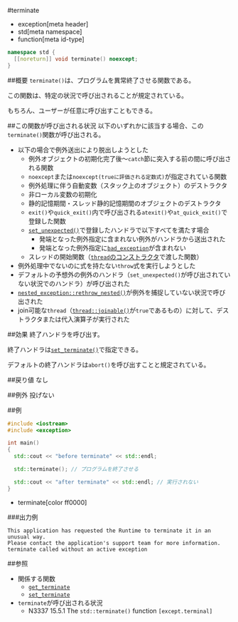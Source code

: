 #terminate
* exception[meta header]
* std[meta namespace]
* function[meta id-type]

```cpp
namespace std {
  [[noreturn]] void terminate() noexcept;
}
```

##概要
`terminate()`は、プログラムを異常終了させる関数である。

この関数は、特定の状況で呼び出されることが規定されている。

もちろん、ユーザーが任意に呼び出すこともできる。

##この関数が呼び出される状況
以下のいずれかに該当する場合、この`terminate()`関数が呼び出される。

- 以下の場合で例外送出により脱出しようとした
	- 例外オブジェクトの初期化完了後～`catch`節に突入する前の間に呼び出される関数
	- `noexcept`または`noexcept(trueに評価される定数式)`が指定されている関数
	- 例外処理に伴う自動変数（スタック上のオブジェクト）のデストラクタ
	- 非ローカル変数の初期化
	- 静的記憶期間・スレッド静的記憶期間のオブジェクトのデストラクタ
	- `exit()`や`quick_exit()`内で呼び出される`atexit()`や`at_quick_exit()`で登録した関数
	- [`set_unexpected()`](set_unexpected.md)で登録したハンドラで以下すべてを満たす場合
		- 発端となった例外指定に含まれない例外がハンドラから送出された
		- 発端となった例外指定に[`bad_exception`](bad_exception.md)が含まれない
	- スレッドの開始関数（[`thread`のコンストラクタ](../thread/thread/op_constructor.md)で渡した関数）
- 例外処理中でないのに式を持たない`throw`式を実行しようとした
- デフォルトの予想外の例外のハンドラ（`set_unexpected()`が呼び出されていない状況でのハンドラ）が呼び出された
- [`nested_exception::rethrow_nested()`](nested_exception/rethrow_nested.md)が例外を捕捉していない状況で呼び出された
- join可能な`thread`（[`thread::joinable()`](../thread/thread/joinable.md)が`true`であるもの）に対して、デストラクタまたは代入演算子が実行された


##効果
終了ハンドラを呼び出す。

終了ハンドラは[`set_terminate()`](set_terminate.md)で指定できる。

デフォルトの終了ハンドラは`abort()`を呼び出すことと規定されている。


##戻り値
なし


##例外
投げない


##例
```cpp
#include <iostream>
#include <exception>

int main()
{
  std::cout << "before terminate" << std::endl;

  std::terminate(); // プログラムを終了させる

  std::cout << "after terminate" << std::endl; // 実行されない
}
```
* terminate[color ff0000]

###出力例
```
This application has requested the Runtime to terminate it in an unusual way.
Please contact the application's support team for more information.
terminate called without an active exception
```

##参照
- 関係する関数
	- [`get_terminate`](get_terminate.md)
	- [`set_terminate`](set_terminate.md)
- `terminate`が呼び出される状況
	- N3337 15.5.1 The `std::terminate()` function `[except.terminal]`

